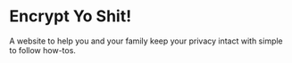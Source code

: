 # Encrypt Yo Shit!

A website to help you and your family keep your privacy intact with simple to follow how-tos.
